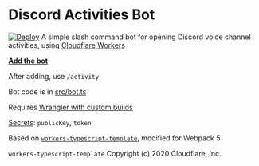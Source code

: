 # Discord Activities Bot
[![Deploy](https://github.com/zaourzag/activities/actions/workflows/Deployment.yml/badge.svg)](https://github.com/zaourzag/activities/actions/workflows/Deployment.yml)
A simple slash command bot for opening Discord voice channel activities, using [Cloudflare Workers](https://workers.cloudflare.com)

**[Add the bot](https://discord.com/api/oauth2/authorize?client_id=819778342818414632&scope=bot%20applications.commands)**  

After adding, use `/activity`

Bot code is in [src/bot.ts](https://github.com/advaith1/activities/blob/main/src/bot.ts)

Requires [Wrangler with custom builds](https://github.com/cloudflare/wrangler/releases/tag/v1.15.0-custom-builds-rc.0)

[Secrets](https://developers.cloudflare.com/workers/cli-wrangler/commands#secret): `publicKey`, `token`

Based on [`workers-typescript-template`](https://github.com/cloudflare/worker-typescript-template), modified for Webpack 5

`workers-typescript-template` Copyright (c) 2020 Cloudflare, Inc.
